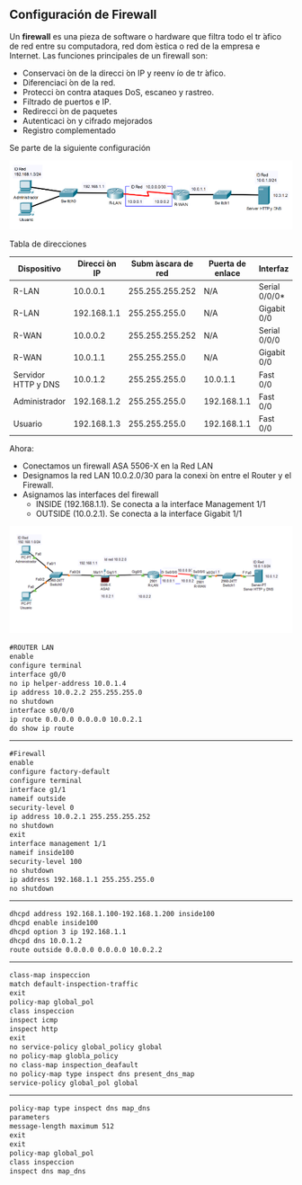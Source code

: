 ## Configuración de Firewall
Un **firewall** es una pieza de software o hardware que filtra todo el tr ́afico de
red entre su computadora, red dom ́estica o red de la empresa e Internet.
Las funciones principales de un firewall son:
* Conservaci ́on de la direcci ́on IP y reenv ́ıo de tr ́afico.
* Diferenciaci ́on de la red.
* Protecci ́on contra ataques DoS, escaneo y rastreo.
* Filtrado de puertos e IP.
* Redirecci ́on de paquetes
* Autenticaci ́on y cifrado mejorados
* Registro complementado

Se parte de la siguiente configuración

![Alt text](image.png)

Tabla de direcciones

|Dispositivo |Direcci ́on IP |Subm ́ascara de red| Puerta de enlace| Interfaz|
|-------------|-------------------|---------------------|------------------|--------|
|R-LAN|10.0.0.1| 255.255.255.252 |N/A| Serial 0/0/0*|
|R-LAN|192.168.1.1 |255.255.255.0 |N/A |Gigabit 0/0|
|R-WAN |10.0.0.2 |255.255.255.252 |N/A| Serial 0/0/0|
|R-WAN|10.0.1.1 |255.255.255.0 |N/A| Gigabit 0/0|
|Servidor HTTP y DNS |10.0.1.2 |255.255.255.0 |10.0.1.1 |Fast 0/0|
|Administrador| 192.168.1.2| 255.255.255.0| 192.168.1.1 |Fast 0/0|
|Usuario| 192.168.1.3| 255.255.255.0 |192.168.1.1 |Fast 0/0|

Ahora:
* Conectamos un firewall ASA 5506-X en la Red LAN
* Designamos la red LAN 10.0.2.0/30 para la conexi ́on entre el Router y el Firewall.
* Asignamos las interfaces del firewall
    - INSIDE (192.168.1.1). Se conecta a la interface Management 1/1
    - OUTSIDE (10.0.2.1). Se conecta a la interface Gigabit 1/1

![Alt text](image-1.png)

    #ROUTER LAN
    enable
    configure terminal
    interface g0/0
    no ip helper-address 10.0.1.4
    ip address 10.0.2.2 255.255.255.0
    no shutdown
    interface s0/0/0
    ip route 0.0.0.0 0.0.0.0 10.0.2.1
    do show ip route
----------------------------------
    #Firewall
    enable
    configure factory-default
    configure terminal
    interface g1/1
    nameif outside
    security-level 0
    ip address 10.0.2.1 255.255.255.252
    no shutdown
    exit
    interface management 1/1
    nameif inside100
    security-level 100
    no shutdown
    ip address 192.168.1.1 255.255.255.0
    no shutdown
---
    dhcpd address 192.168.1.100-192.168.1.200 inside100
    dhcpd enable inside100
    dhcpd option 3 ip 192.168.1.1
    dhcpd dns 10.0.1.2
    route outside 0.0.0.0 0.0.0.0 10.0.2.2
---
    class-map inspeccion
    match default-inspection-traffic
    exit
    policy-map global_pol
    class inspeccion
    inspect icmp
    inspect http
    exit
    no service-policy global_policy global
    no policy-map globla_policy
    no class-map inspection_deafault
    no policy-map type inspect dns present_dns_map
    service-policy global_pol global
---
    policy-map type inspect dns map_dns
    parameters
    message-length maximum 512
    exit
    exit
    policy-map global_pol
    class inspeccion
    inspect dns map_dns
